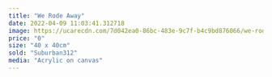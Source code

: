 ```yaml
---
title: "We Rode Away"
date: 2022-04-09 11:03:41.312718
image: https://ucarecdn.com/7d042ea0-86bc-483e-9c7f-b4c9bd876066/we-rode-away.jpg
price: "0"
size: "40 x 40cm"
sold: "Suburban312"
media: "Acrylic on canvas"
---
```



